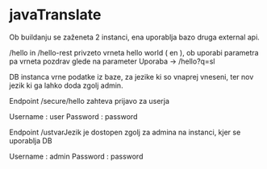 # javaTranslate
Ob buildanju se zaženeta 2 instanci, ena uporablja bazo druga external api.

/hello in /hello-rest privzeto vrneta hello world ( en ), ob uporabi parametra pa vrneta pozdrav glede na parameter 
Uporaba -> /hello?q=sl

DB instanca vrne podatke iz baze, za jezike ki so vnaprej vneseni, ter nov jezik ki ga lahko doda zgolj admin.

Endpoint /secure/hello zahteva prijavo za userja 

Username : user
Password : password

Endpoint /ustvarJezik je dostopen zgolj za admina na instanci, kjer se uporablja DB

Username : admin
Password : password
